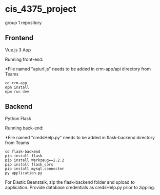 # cis_4375_project

group 1 repository

## Frontend
Vue.js 3 App

Running front-end:

*File named "apiurl.js" needs to be added in crm-app/api directory from Teams

```
cd crm-app
npm install
npm run dev
```

## Backend
Python Flask

Running back-end:

*File named "credsHelp.py" needs to be added in flask-backend directory from Teams

```
cd flask-backend
pip install flask
pip install Werkzeug==2.2.2
pip install flask_cors
pip install mysql.connector
py application.py
```

For Elastic Beanstalk, zip the flask-backend folder and upload to application. Provide database credentials as credsHelp.py prior to zipping.